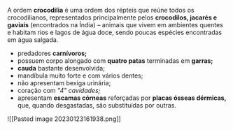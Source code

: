 A ordem **crocodilia** é uma ordem dos répteis que reúne todos os crocodilianos, representados principalmente pelos **crocodilos, jacarés e gaviais** (encontrados na Índia) – animais que vivem em ambientes quentes e habitam rios e lagos de água doce, sendo poucas espécies encontradas em água salgada.

* predadores **carnívoros;**
* possuem corpo alongado com **quatro patas** terminadas em **garras;** 
* **cauda** bastante desenvolvida;
* mandíbula muito forte e com vários dentes;
* não apresentam bexiga urinária;
* coração com *"4" cavidades;*
* apresentam **escamas córneas** reforçadas por **placas ósseas dérmicas,** que, quando desgastadas, são substituídas por outras.

![[Pasted image 20230123161938.png]]
